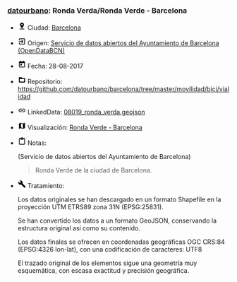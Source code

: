 ### [datourbano](https://github.com/datourbano): Ronda Verda/Ronda Verde - Barcelona

* ![](https://raw.githubusercontent.com/datourbano/simbologia/master/_/ubicacion_18.png) Ciudad: [Barcelona](https://datourbano.github.io/barcelona)
* ![](https://raw.githubusercontent.com/datourbano/simbologia/master/_/origen_18.png) Origen: [Servicio de datos abiertos del Ayuntamiento de Barcelona (OpenDataBCN)](http://opendata-ajuntament.barcelona.cat/data/es/dataset/ronda-verda)
* ![](https://raw.githubusercontent.com/datourbano/simbologia/master/_/calendario_18.png) Fecha: 28-08-2017
* ![](https://raw.githubusercontent.com/datourbano/simbologia/master/_/carpeta_18.png) Repositorio: https://github.com/datourbano/barcelona/tree/master/movilidad/bici/vialidad
* ![](https://raw.githubusercontent.com/datourbano/simbologia/master/_/enlace_18.png) LinkedData: [08019_ronda_verda.geojson](https://raw.githubusercontent.com/datourbano/barcelona/master/movilidad/bici/vialidad/08019_ronda_verda.geojson)
* ![](https://raw.githubusercontent.com/datourbano/simbologia/master/_/mapa_18.png) Visualización: [Ronda Verde - Barcelona](https://datourbano.github.io/barcelona/movilidad/bici/vialidad/08019_ronda_verda)
* ![](https://raw.githubusercontent.com/datourbano/simbologia/master/_/notas_18.png) Notas:

  (Servicio de datos abiertos del Ayuntamiento de Barcelona)
  >Ronda Verde de la ciudad de Barcelona.


* ![](https://raw.githubusercontent.com/datourbano/simbologia/master/_/herramienta_18.png) Tratamiento:

  Los datos originales se han descargado en un formato Shapefile en la proyección UTM ETRS89 zona 31N (EPSG:25831). 

  Se han convertido los datos a un formato GeoJSON, conservando la estructura original así como su contenido.

  Los datos finales se ofrecen en coordenadas geográficas OGC CRS:84 (EPSG:4326 lon-lat), con una codificación de caracteres: UTF8

  El trazado original de los elementos sigue una geometría muy esquemática, con escasa exactitud y precisión geográfica.
